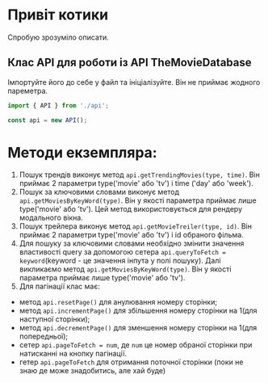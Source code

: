 # Привіт котики

Спробую зрозуміло описати.

## Клас API для роботи із API TheMovieDatabase

Імпортуйте його до себе у файл та ініціалізуйте. Він не приймає жодного
пареметра.

```js
import { API } from './api';

const api = new API();
```

# Методи екземпляра:

1. Пошук трендів виконує метод `api.getTrendingMovies(type, time)`. Він приймає
   2 параметри type('movie' або 'tv') i time ('day' або 'week').
2. Пошук за ключовими словами виконує метод `api.getMoviesByKeyWord(type)`. Він
   у якості параметра приймає лише type('movie' або 'tv'). Цей метод
   використовується для рендеру модального вікна.
3. Пошук трейлера виконує метод `api.getMovieTreiler(type, id)`. Він приймає 2
   параметри type('movie' або 'tv') i id обраного фільма.
4. Для пошуку за ключовими словами необхідно змінити значення властивості query
   за допомогою сетера `api.queryToFetch = keyword`(keyword - це значення інпута
   у полі пошуку). Далі викликаємо метод `api.getMoviesByKeyWord(type)`. Він у
   якості параметра приймає лише type('movie' або 'tv').
5. Для пагінації клас має:

- метод `api.resetPage()` для анулювання номеру сторінки;
- метод `api.incrementPage()` для збільшення номеру сторінки на 1(для наступної
  сторінки);
- метод `api.decrementPage()` для зменшення номеру сторінки на 1(для
  попередньої);
- сетер `api.pageToFetch = num`, де `num` це номер обраної сторінки при
  натисканні на кнопку пагінації.
- гетер `api.pageToFetch` для отримання поточної сторінки (поки не знаю де може
  знадобитись, але хай буде)
